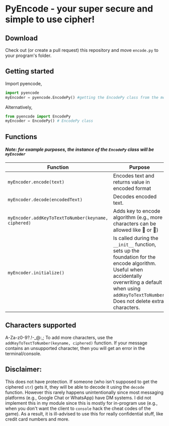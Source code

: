 # PyEncode - your super secure and simple to use cipher!
## Download
Check out (or create a pull request) this repository and move `encode.py` to your program's folder.  


## Getting started

Import pyencode,
```py
import pyencode
myEncoder = pyencode.EncodePy() #getting the EncodePy class from the module
```
Alternatively,
```py
from pyencode import EncodePy
myEncoder = EncodePy() # EncodePy class
```

## Functions
#### _Note: for example purposes, the instance of the `EncodePy` class will be `myEncoder`_

|Function|Purpose|
---|---
|`myEncoder.encode(text)`|Encodes text and returns value in encoded format|
|`myEncoder.decode(encodedText)`|Decodes encoded text.|
|`myEncoder.addKeyToTextToNumber(keyname, ciphered)`|Adds key to encode algorithm (e.g., more characters can be allowed like 👨 or 🤘)|
|`myEncoder.initialize()`|Is called during the `__init__` function, sets up the foundation for the encode algorithm. Useful when accidentally overwriting a default when using `addKeyToTextToNumber`. Does not delete extra characters.|

## Characters supported
A-Za-z0-9?.!-_@:,;
To add more characters, use the `addKeyToTextToNumber(keyname, ciphered)` function. If your message contains an unsupported character, then you will get an error in the terminal/console.


## Disclaimer: 
This does not have protection. If someone (who isn't supposed to get the ciphered `str`) gets it, they will be able to decode it using the `decode` function. However this rarely happens unintentionally since most messaging platforms (e.g., Google Chat or WhatsApp) have DM systems. I did not implement this in my module since this is mostly for in-program use (e.g., when you don't want the client to `console` hack the cheat codes of the game). As a result, it is ill-advised to use this for really confidential stuff, like credit card numbers and more.
